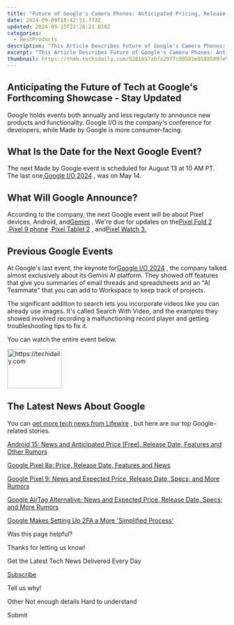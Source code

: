 ```yaml
---
title: "Future of Google's Camera Phones: Anticipated Pricing, Release Date and Tech Forecast for the Next Pixel Model"
date: 2024-09-09T18:42:11.773Z
updated: 2024-09-15T22:28:21.038Z
categories:
  - BestProducts
description: "This Article Describes Future of Google's Camera Phones: Anticipated Pricing, Release Date and Tech Forecast for the Next Pixel Model"
excerpt: "This Article Describes Future of Google's Camera Phones: Anticipated Pricing, Release Date and Tech Forecast for the Next Pixel Model"
thumbnail: https://thmb.techidaily.com/5381657abfa2977c00582e05885897e5e94779f3d10377fe66a9fba50f8ed26c.jpg
---
```


## Anticipating the Future of Tech at Google's Forthcoming Showcase - Stay Updated
 Google holds events both annually and less regularly to announce new products and functionality. Google I/O is the company's conference for developers, while Made by Google is more consumer-facing.

## What Is the Date for the Next Google Event?

 The next Made by Google event is scheduled for August 13 at 10 AM PT. The last one,[Google I/O 2024](https://www.lifewire.com/google-io-5097160) , was on May 14.

## What Will Google Announce?

 According to the company, the next Google event will be about Pixel devices, Android, and[Gemini](https://www.lifewire.com/what-is-google-bard-7151624) . We're due for updates on the[Pixel Fold 2](https://www.lifewire.com/google-pixel-fold-2-8625299) ,[Pixel 9 phone](https://www.lifewire.com/google-pixel-9-8630767) ,[Pixel Tablet 2](https://www.lifewire.com/google-pixel-tablet-2-8600572) , and[Pixel Watch 3.](https://www.lifewire.com/google-pixel-watch-3-8431024)

## Previous Google Events

 At Google's last event, the keynote for[Google I/O 2024](https://www.lifewire.com/google-io-5097160) , the company talked almost exclusively about its Gemini AI platform. They showed off features that give you summaries of email threads and spreadsheets and an "AI Teammate" that you can add to Workspace to keep track of projects.

 The significant addition to search lets you incorporate videos like you can already use images. It's called Search With Video, and the examples they showed involved recording a malfunctioning record player and getting troubleshooting tips to fix it.

 You can watch the entire event below.

<!-- affiliate ads begin -->
<a href="https://aligracehair.sjv.io/c/5597632/2135351/19272" target="_top" id="2135351">
  <img src="//a.impactradius-go.com/display-ad/19272-2135351" border="0" alt="https://techidaily.com" width="125" height="90"/>
</a>
<img height="0" width="0" src="https://aligracehair.sjv.io/i/5597632/2135351/19272" style="position:absolute;visibility:hidden;" border="0" />
<!-- affiliate ads end -->

## The Latest News About Google

 You can [get more tech news from Lifewire](https://www.lifewire.com/news-4795879) , but here are our top Google-related stories.

[Android 15: News and Anticipated Price (Free), Release Date, Features and Other Rumors](https://www.lifewire.com/android-15-7547471)

[Google Pixel 8a: Price, Release Date, Features and News](https://www.lifewire.com/google-pixel-8a-8613233)

[Google Pixel 9: News and Expected Price, Release Date, Specs; and More Rumors](https://www.lifewire.com/google-pixel-9-8630767)

[Google AirTag Alternative: News and Expected Price, Release Date, Specs; and More Rumors](https://www.lifewire.com/google-airtag-news-and-rumors-7371492)

[Google Makes Setting Up 2FA a More 'Simplified Process'](https://www.lifewire.com/google-simplified-setting-up-2fa-8644128)

Was this page helpful?

Thanks for letting us know!

 Get the Latest Tech News Delivered Every Day

[Subscribe](https://www.lifewire.com/#)

Tell us why!

 Other  Not enough details  Hard to understand

 Submit

<ins class="adsbygoogle"
     style="display:block"
     data-ad-format="autorelaxed"
     data-ad-client="ca-pub-7571918770474297"
     data-ad-slot="1223367746"></ins>

<ins class="adsbygoogle"
     style="display:block"
     data-ad-client="ca-pub-7571918770474297"
     data-ad-slot="8358498916"
     data-ad-format="auto"
     data-full-width-responsive="true"></ins>



